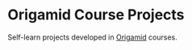 # Origamid Course Projects

Self-learn projects developed in [Origamid](https://www.origamid.com/) courses.
